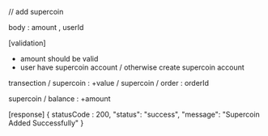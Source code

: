 // add supercoin

body : amount , userId

[validation]

- amount should be valid
- user have supercoin account / otherwise create supercoin account

transection / supercoin : +value / supercoin / order : orderId

supercoin / balance : +amount

[response]
{
statusCode : 200,
"status": "success",
"message": "Supercoin Added Successfully"
}
